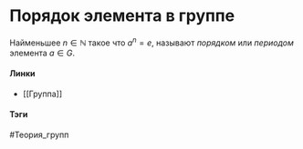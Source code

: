 # Порядок элемента в группе
Найменьшее $n\in\mathbb{N}$ такое что $a^{n}=e$, называют *порядком* или *периодом* элемента $a\in G$. 

#### Линки 
- [[Группа]]
#### Тэги 
 #Теория_групп 